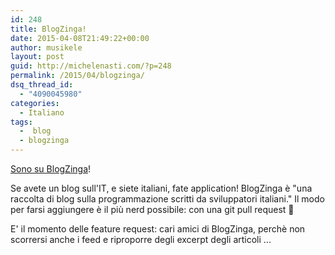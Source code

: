 ```yaml
---
id: 248
title: BlogZinga!
date: 2015-04-08T21:49:22+00:00
author: musikele
layout: post
guid: http://michelenasti.com/?p=248
permalink: /2015/04/blogzinga/
dsq_thread_id:
  - "4090045980"
categories:
  - Italiano
tags:
  -  blog
  - blogzinga
---
```

[Sono su BlogZinga](http://www.blogzinga.it/#!/home)!

Se avete un blog sull'IT, e siete italiani, fate application! BlogZinga è "una raccolta di blog sulla programmazione scritti da sviluppatori italiani." Il modo per farsi aggiungere è il più nerd possibile: con una git pull request 🙂

E' il momento delle feature request: cari amici di BlogZinga, perchè non scorrersi anche i feed e riproporre degli excerpt degli articoli ...